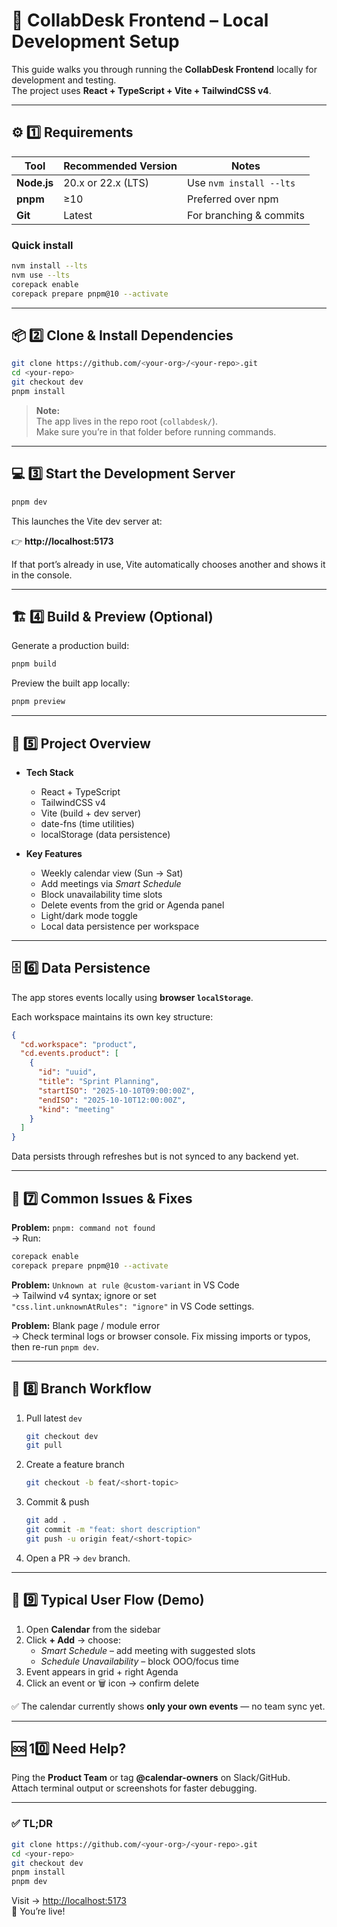 # 🧩 CollabDesk Frontend – Local Development Setup

This guide walks you through running the **CollabDesk Frontend** locally for development and testing.  
The project uses **React + TypeScript + Vite + TailwindCSS v4**.

---

## ⚙️ 1️⃣ Requirements

| Tool | Recommended Version | Notes |
|------|---------------------|--------|
| **Node.js** | 20.x or 22.x (LTS) | Use `nvm install --lts` |
| **pnpm** | ≥10 | Preferred over npm |
| **Git** | Latest | For branching & commits |

### Quick install
```bash
nvm install --lts
nvm use --lts
corepack enable
corepack prepare pnpm@10 --activate
```

---

## 📦 2️⃣ Clone & Install Dependencies

```bash
git clone https://github.com/<your-org>/<your-repo>.git
cd <your-repo>
git checkout dev
pnpm install
```

> **Note:**  
> The app lives in the repo root (`collabdesk/`).  
> Make sure you’re in that folder before running commands.

---

## 💻 3️⃣ Start the Development Server

```bash
pnpm dev
```

This launches the Vite dev server at:

👉 **http://localhost:5173**

If that port’s already in use, Vite automatically chooses another and shows it in the console.

---

## 🏗️ 4️⃣ Build & Preview (Optional)

Generate a production build:
```bash
pnpm build
```

Preview the built app locally:
```bash
pnpm preview
```

---

## 🧭 5️⃣ Project Overview

- **Tech Stack**
  - React + TypeScript
  - TailwindCSS v4
  - Vite (build + dev server)
  - date-fns (time utilities)
  - localStorage (data persistence)

- **Key Features**
  - Weekly calendar view (Sun → Sat)
  - Add meetings via *Smart Schedule*
  - Block unavailability time slots
  - Delete events from the grid or Agenda panel
  - Light/dark mode toggle
  - Local data persistence per workspace

---

## 🗄️ 6️⃣ Data Persistence

The app stores events locally using **browser `localStorage`**.

Each workspace maintains its own key structure:
```json
{
  "cd.workspace": "product",
  "cd.events.product": [
    {
      "id": "uuid",
      "title": "Sprint Planning",
      "startISO": "2025-10-10T09:00:00Z",
      "endISO": "2025-10-10T12:00:00Z",
      "kind": "meeting"
    }
  ]
}
```

Data persists through refreshes but is not synced to any backend yet.

---

## 🧩 7️⃣ Common Issues & Fixes

**Problem:** `pnpm: command not found`  
→ Run:
```bash
corepack enable
corepack prepare pnpm@10 --activate
```

**Problem:** `Unknown at rule @custom-variant` in VS Code  
→ Tailwind v4 syntax; ignore or set  
`"css.lint.unknownAtRules": "ignore"` in VS Code settings.

**Problem:** Blank page / module error  
→ Check terminal logs or browser console. Fix missing imports or typos, then re-run `pnpm dev`.

---

## 🌿 8️⃣ Branch Workflow

1. Pull latest `dev`
   ```bash
   git checkout dev
   git pull
   ```
2. Create a feature branch
   ```bash
   git checkout -b feat/<short-topic>
   ```
3. Commit & push
   ```bash
   git add .
   git commit -m "feat: short description"
   git push -u origin feat/<short-topic>
   ```
4. Open a PR → `dev` branch.

---

## 🧭 9️⃣ Typical User Flow (Demo)

1. Open **Calendar** from the sidebar  
2. Click **+ Add** → choose:
   - *Smart Schedule* – add meeting with suggested slots  
   - *Schedule Unavailability* – block OOO/focus time  
3. Event appears in grid + right Agenda  
4. Click an event or 🗑️ icon → confirm delete  

✅ The calendar currently shows **only your own events** — no team sync yet.

---

## 🆘 10️⃣ Need Help?

Ping the **Product Team** or tag **@calendar-owners** on Slack/GitHub.  
Attach terminal output or screenshots for faster debugging.

---

### ✅ TL;DR

```bash
git clone https://github.com/<your-org>/<your-repo>.git
cd <your-repo>
git checkout dev
pnpm install
pnpm dev
```

Visit → [http://localhost:5173](http://localhost:5173)  
🎉 You’re live!
